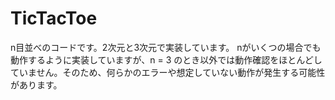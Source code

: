 # TicTacToe

n目並べのコードです。2次元と3次元で実装しています。
nがいくつの場合でも動作するように実装していますが、n = 3 のとき以外では動作確認をほとんどしていません。そのため、何らかのエラーや想定していない動作が発生する可能性があります。
